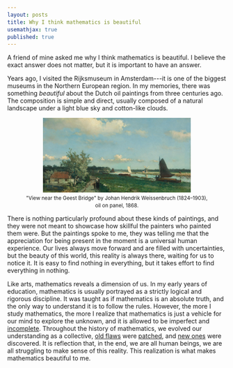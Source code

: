 ```yaml
---
layout: posts
title: Why I think mathematics is beautiful
usemathjax: true
published: true 
---
```


A friend of mine asked me why I think mathematics is beautiful.
I believe the exact answer does not matter, but it is important to have an answer.

Years ago, I visited the Rijksmuseum in Amsterdam---it is one of the biggest museums in the Northern European region.
In my memories, there was something _beautiful_ about the Dutch oil paintings from three centuries ago.
The composition is simple and direct, usually composed of a natural landscape under a light blue sky and cotton-like clouds.

<center>
    <figure>
        <img src="../assets/images/geest_bridge.png" alt="View near the Geest Bridge by Johan Hendrik Weissenbruch" style="width: 80%; display: inline-block;"/>
        <figcaption><small>"View near the Geest Bridge" by Johan Hendrik Weissenbruch (1824–1903), oil on panel, 1868.</small></figcaption>
    </figure>
</center>

There is nothing particularly profound about these kinds of paintings, and they were not meant to showcase how skillful the painters who painted them were.
But the paintings spoke to me, they was telling me that the appreciation for being present in the moment is a universal human experience.
Our lives always move forward and are filled with uncertainties, but the beauty of this world, this reality is always there, waiting for us to notice it.
It is easy to find nothing in everything, but it takes effort to find everything in nothing.

Like arts, mathematics reveals a dimension of us.
In my early years of education, mathematics is usually portrayed as a strictly logical and rigorous discipline.
It was taught as if mathematics is an absolute truth, and the only way to understand it is to follow the rules.
However, the more I study mathematics, the more I realize that mathematics is just a vehicle for our mind to explore the unknown, and it is allowed to be imperfect and [incomplete](https://en.wikipedia.org/wiki/G%C3%B6del%27s_incompleteness_theorems).
Throughout the history of mathematics, we evolved our understanding as a collective, [old flaws](https://en.wikipedia.org/wiki/Banach%E2%80%93Tarski_paradox) were [patched](https://en.wikipedia.org/wiki/Measurable_space), and [new ones](https://en.wikipedia.org/wiki/Continuum_hypothesis) were discovered.
It is reflection that, in the end, we are all human beings, we are all struggling to make sense of this reality.
This realization is what makes mathematics beautiful to me.
<!-- It also changes the way I approach mathematics, I always try to push the boundaries of my intuition and my mental representation of mathematical objects, and leave the rigor to the end.  -->